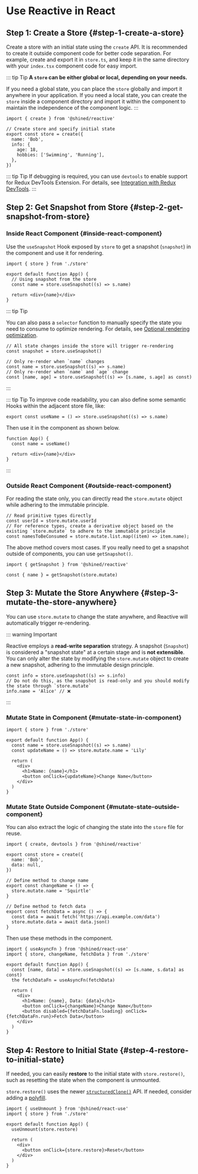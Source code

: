 # Use Reactive in React

## Step 1: Create a Store \{#step-1-create-a-store}

Create a store with an initial state using the `create` API. It is recommended to create it outside component code for better code separation. For example, create and export it in `store.ts`, and keep it in the same directory with your `index.tsx` component code for easy import.

::: tip Tip
**A `store` can be either global or local, depending on your needs.**

If you need a global state, you can place the `store` globally and import it anywhere in your application. If you need a local state, you can create the `store` inside a component directory and import it within the component to maintain the independence of the component logic.
:::

```tsx title="store.ts"
import { create } from '@shined/reactive'

// Create store and specify initial state
export const store = create({
  name: 'Bob',
  info: {
    age: 18,
    hobbies: ['Swimming', 'Running'],
  },
})
```

::: tip Tip
If debugging is required, you can use `devtools` to enable support for Redux DevTools Extension. For details, see [Integration with Redux DevTools](/guide/integrations/redux-devtools).
:::

## Step 2: Get Snapshot from Store \{#step-2-get-snapshot-from-store}

### Inside React Component \{#inside-react-component}

Use the `useSnapshot` Hook exposed by `store` to get a snapshot (`snapshot`) in the component and use it for rendering.

```tsx title="app.ts"
import { store } from './store'

export default function App() {
  // Using snapshot from the store
  const name = store.useSnapshot((s) => s.name)

  return <div>{name}</div>
}
```
::: tip Tip

You can also pass a `selector` function to manually specify the state you need to consume to optimize rendering. For details, see [Optional rendering optimization](/guide/introduction#optional-render-optimization).

```tsx
// All state changes inside the store will trigger re-rendering
const snapshot = store.useSnapshot()

// Only re-render when `name` changes
const name = store.useSnapshot((s) => s.name)
// Only re-render when `name` and `age` change
const [name, age] = store.useSnapshot((s) => [s.name, s.age] as const)
```
:::

::: tip Tip
To improve code readability, you can also define some semantic Hooks within the adjacent store file, like:

```tsx title="store.ts"
export const useName = () => store.useSnapshot((s) => s.name)
```

Then use it in the component as shown below.

```tsx title="app.ts"
function App() {
  const name = useName()

  return <div>{name}</div>
}
```
:::

### Outside React Component \{#outside-react-component}

For reading the state only, you can directly read the `store.mutate` object while adhering to the immutable principle.

```tsx
// Read primitive types directly
const userId = store.mutate.userId
// For reference types, create a derivative object based on the existing `store.mutate` to adhere to the immutable principle
const namesToBeConsumed = store.mutate.list.map((item) => item.name);
```

The above method covers most cases. If you really need to get a snapshot outside of components, you can use `getSnapshot()`.

```tsx
import { getSnapshot } from '@shined/reactive'

const { name } = getSnapshot(store.mutate)
```

## Step 3: Mutate the Store Anywhere \{#step-3-mutate-the-store-anywhere}

You can use `store.mutate` to change the state anywhere, and Reactive will automatically trigger re-rendering.

::: warning Important

Reactive employs a **read-write separation** strategy. A snapshot (`Snapshot`) is considered a "snapshot state" at a certain stage and is **not extensible**. You can only alter the state by modifying the `store.mutate` object to create a new snapshot, adhering to the immutable design principle.

```tsx
const info = store.useSnapshot((s) => s.info)
// Do not do this, as the snapshot is read-only and you should modify the state through `store.mutate`
info.name = 'Alice' // ❌
```
:::

### Mutate State in Component \{#mutate-state-in-component}

```tsx 
import { store } from './store'

export default function App() {
  const name = store.useSnapshot((s) => s.name)
  const updateName = () => store.mutate.name = 'Lily'

  return (
    <div>
      <h1>Name: {name}</h1>
      <button onClick={updateName}>Change Name</button>
    </div>
  )
}

```

### Mutate State Outside Component \{#mutate-state-outside-component}

You can also extract the logic of changing the state into the `store` file for reuse.

```tsx title="store.ts"
import { create, devtools } from '@shined/reactive'

export const store = create({
  name: 'Bob',
  data: null,
})

// Define method to change name
export const changeName = () => {
  store.mutate.name = 'Squirtle'
}

// Define method to fetch data
export const fetchData = async () => {
  const data = await fetch('https://api.example.com/data')
  store.mutate.data = await data.json()
}
```

Then use these methods in the component.

```tsx title="app.ts"
import { useAsyncFn } from '@shined/react-use'
import { store, changeName, fetchData } from './store'

export default function App() {
  const [name, data] = store.useSnapshot((s) => [s.name, s.data] as const)
  the fetchDataFn = useAsyncFn(fetchData)

  return (
    <div>
      <h1>Name: {name}, Data: {data}</h1>
      <button onClick={changeName}>Change Name</button>
      <button disabled={fetchDataFn.loading} onClick={fetchDataFn.run}>Fetch Data</button>
    </div>
  )
}
```

## Step 4: Restore to Initial State \{#step-4-restore-to-initial-state}

If needed, you can easily **restore** to the initial state with `store.restore()`, such as resetting the state when the component is unmounted.

`store.restore()` uses the newer [`structuredClone()`](https://developer.mozilla.org/en-US/docs/Web/API/structuredClone) API. If needed, consider adding a [polyfill](https://github.com/ungap/structured-clone).

```tsx
import { useUnmount } from '@shined/react-use'
import { store } from './store'

export default function App() {
  useUnmount(store.restore)

  return (
    <div>
      <button onClick={store.restore}>Reset</button>
    </div>
  )
}
```
